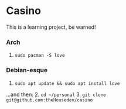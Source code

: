 # Casino

This is a learning project, be warned!

### Arch
1. `sudo pacman -S love`

### Debian-esque
1. `sudo apt update && sudo apt install love` 

...and then:
2. `cd ~/personal`
3. `git clone git@github.com:theHousedev/casino`
